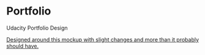 # Portfolio
Udacity Portfolio Design

[Designed around this mockup with slight changes and more than it probably should have.](https://d17h27t6h515a5.cloudfront.net/topher/2017/November/5a136147_design-mockup-portfolio/design-mockup-portfolio.pdf)